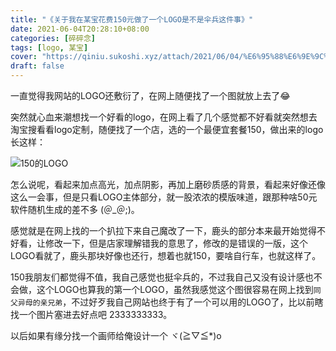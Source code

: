 ```yaml
---
title: "《关于我在某宝花费150元做了一个LOGO是不是伞兵这件事》"
date: 2021-06-04T20:28:10+08:00
categories: [碎碎念]
tags: [logo, 某宝]
cover: "https://qiniu.sukoshi.xyz/attach/2021/06/04/%E6%95%88%E6%9E%9C%E5%9B%BE.jpg@webp"
draft: false
---
```


一直觉得我网站的LOGO还敷衍了，在网上随便找了一个图就放上去了😂

突然就心血来潮想找一个好看的logo，在网上看了几个感觉都不好看就突然想去淘宝搜看看logo定制，随便找了一个店，选的一个最便宜套餐150，做出来的logo长这样：

![150的LOGO](https://qiniu.sukoshi.xyz/attach/2021/06/04/%E6%95%88%E6%9E%9C%E5%9B%BE.jpg@webp "150的LOGO")

怎么说呢，看起来加点高光，加点阴影，再加上磨砂质感的背景，看起来好像还像这么一会事，但是只看LOGO主体部分，就一股浓浓的模版味道，跟那种啥50元软件随机生成的差不多 (＠_＠;)。

感觉就是在网上找的一个扒拉下来自己魔改了一下，鹿头的部分本来最开始觉得不好看，让修改一下，但是店家理解错我的意思了，修改的是错误的一版，这个LOGO看就了，鹿头那块好像也还行，想着也就150，要啥自行车，也就这样了。

150我朋友们都觉得不值，我自己感觉也挺伞兵的，不过我自己又没有设计感也不会做，这个LOGO也算我的第一个LOGO，虽然我感觉这个图很容易在网上找到`同父异母的亲兄弟`，不过好歹我自己网站也终于有了一个可以用的LOGO了，比以前瞎找一个图片塞进去好点吧 2333333333。

以后如果有缘分找一个画师给俺设计一个 ヾ(≧▽≦*)o